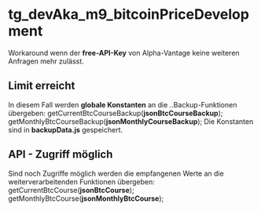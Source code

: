 # tg_devAka_m9_bitcoinPriceDevelopment

Workaround wenn der **free-API-Key** von Alpha-Vantage keine weiteren Anfragen mehr zulässt.
## Limit erreicht ##
In diesem Fall werden **globale Konstanten** an die ..Backup-Funktionen übergeben:
  getCurrentBtcCourseBackup(**jsonBtcCourseBackup**);
  getMonthlyBtcCourseBackup(**jsonMonthlyCourseBackup**);
Die Konstanten sind in **backupData.js** gespeichert.

## API - Zugriff möglich ##
Sind noch Zugriffe möglich werden die empfangenen Werte an die weiterverarbeitenden Funktionen übergeben:
   getCurrentBtcCourse(**jsonBtcCourse**);
   getMonthlyBtcCourse(**jsonMonthlyBtcCourse**);
